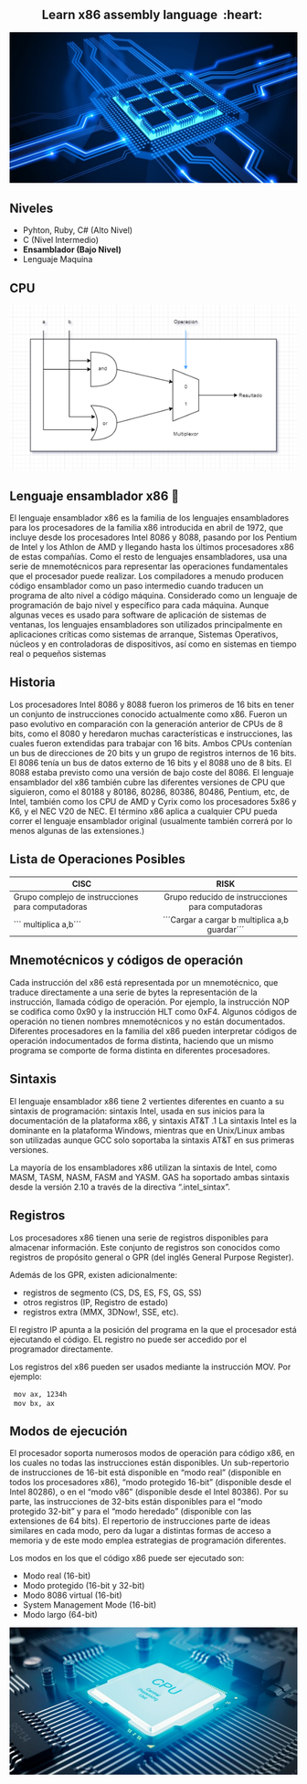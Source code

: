 <h2 align="center">Learn x86 assembly language &nbsp;:heart:&nbsp;</h2>

![ensamblador](./Images/ensamblador8.jpg)

## Niveles 

- Pyhton, Ruby, C# (Alto Nivel)
- C (Nivel Intermedio) <br>
- <B>Ensamblador (Bajo Nivel)</B>
- Lenguaje Maquina

## CPU

![ensamblador](./Images/diagram.PNG)

## Lenguaje ensamblador x86 🔬

El lenguaje ensamblador x86 es la familia de los lenguajes ensambladores para los procesadores de la familia x86 introducida en abril de 1972, que incluye desde los procesadores Intel 8086 y 8088, pasando por los Pentium de Intel y los Athlon de AMD y llegando hasta los últimos procesadores x86 de estas compañías. Como el resto de lenguajes ensambladores, usa una serie de mnemotécnicos para representar las operaciones fundamentales que el procesador puede realizar. Los compiladores a menudo producen código ensamblador como un paso intermedio cuando traducen un programa de alto nivel a código máquina. Considerado como un lenguaje de programación de bajo nivel y específico para cada máquina. Aunque algunas veces es usado para software de aplicación de sistemas de ventanas, los lenguajes ensambladores son utilizados principalmente en aplicaciones críticas como sistemas de arranque, Sistemas Operativos, núcleos y en controladoras de dispositivos, así como en sistemas en tiempo real o pequeños sistemas

## Historia

Los procesadores Intel 8086 y 8088 fueron los primeros de 16 bits en tener un conjunto de instrucciones conocido actualmente como x86. Fueron un paso evolutivo en comparación con la generación anterior de CPUs de 8 bits, como el 8080 y heredaron muchas características e instrucciones, las cuales fueron extendidas para trabajar con 16 bits. Ambos CPUs contenían un bus de direcciones de 20 bits y un grupo de registros internos de 16 bits. El 8086 tenía un bus de datos externo de 16 bits y el 8088 uno de 8 bits. El 8088 estaba previsto como una versión de bajo coste del 8086. El lenguaje ensamblador del x86 también cubre las diferentes versiones de CPU que siguieron, como el 80188 y 80186, 80286, 80386, 80486, Pentium, etc, de Intel, también como los CPU de AMD y Cyrix como los procesadores 5x86 y K6, y el NEC V20 de NEC. El término x86 aplica a cualquier CPU pueda correr el lenguaje ensamblador original (usualmente también correrá por lo menos algunas de las extensiones.)

## Lista de Operaciones Posibles


| CISC                                                               |   RISK                                                  |  
|--------------------------------------------------------------------|:-------------------------------------------------------:|
| Grupo complejo de instrucciones para computadoras                  | Grupo reducido de instrucciones para computadoras       |  
| ``` multiplica a,b´´´                                              | ´´´Cargar a cargar b multiplica a,b guardar´´´          |
                                                                       


## Mnemotécnicos y códigos de operación

Cada instrucción del x86 está representada por un mnemotécnico, que traduce directamente a una serie de bytes la representación de la instrucción, llamada código de operación. Por ejemplo, la instrucción NOP se codifica como 0x90 y la instrucción HLT como 0xF4. Algunos códigos de operación no tienen nombres mnemotécnicos y no están documentados. Diferentes procesadores en la familia del x86 pueden interpretar códigos de operación indocumentados de forma distinta, haciendo que un mismo programa se comporte de forma distinta en diferentes procesadores.


## Sintaxis

El lenguaje ensamblador x86 tiene 2 vertientes diferentes en cuanto a su sintaxis de programación: sintaxis Intel, usada en sus inicios para la documentación de la plataforma x86, y sintaxis AT&T .1 La sintaxis Intel es la dominante en la plataforma Windows, mientras que en Unix/Linux ambas son utilizadas aunque GCC solo soportaba la sintaxis AT&T en sus primeras versiones.

La mayoría de los ensambladores x86 utilizan la sintaxis de Intel, como MASM, TASM, NASM, FASM and YASM. GAS ha soportado ambas sintaxis desde la versión 2.10 a través de la directiva “.intel_sintax”.

## Registros

Los procesadores x86 tienen una serie de registros disponibles para almacenar información. Este conjunto de registros son conocidos como registros de propósito general o GPR (del inglés General Purpose Register).

Además de los GPR, existen adicionalmente:
- registros de segmento (CS, DS, ES, FS, GS, SS)
- otros registros (IP, Registro de estado)
- registros extra (MMX, 3DNow!, SSE, etc).

El registro IP apunta a la posición del programa en la que el procesador está ejecutando el código. EL registro no puede ser accedido por el programador directamente.

Los registros del x86 pueden ser usados mediante la instrucción MOV. Por ejemplo:
```
 mov ax, 1234h
 mov bx, ax
```
## Modos de ejecución

El procesador soporta numerosos modos de operación para código x86, en los cuales no todas las instrucciones están disponibles. Un sub-repertorio de instrucciones de 16-bit está disponible en “modo real” (disponible en todos los procesadores x86), “modo protegido 16-bit” (disponible desde el Intel 80286), o en el “modo v86” (disponible desde el Intel 80386). Por su parte, las instrucciones de 32-bits están disponibles para el “modo protegido 32-bit” y para el “modo heredado” (disponible con las extensiones de 64 bits). El repertorio de instrucciones parte de ideas similares en cada modo, pero da lugar a distintas formas de acceso a memoria y de este modo emplea estrategias de programación diferentes.

Los modos en los que el código x86 puede ser ejecutado son:

- Modo real (16-bit)
- Modo protegido (16-bit y 32-bit)
- Modo 8086 virtual (16-bit)
- System Management Mode (16-bit)
- Modo largo (64-bit)

![python](./Images/ensamblador4.jpg)
